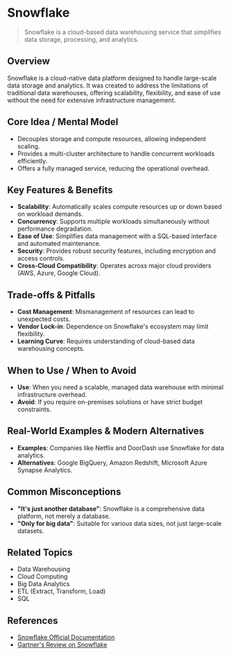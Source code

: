 # Snowflake

> Snowflake is a cloud-based data warehousing service that simplifies data storage, processing, and analytics.

## Overview
Snowflake is a cloud-native data platform designed to handle large-scale data storage and analytics. It was created to address the limitations of traditional data warehouses, offering scalability, flexibility, and ease of use without the need for extensive infrastructure management.

## Core Idea / Mental Model
- Decouples storage and compute resources, allowing independent scaling.
- Provides a multi-cluster architecture to handle concurrent workloads efficiently.
- Offers a fully managed service, reducing the operational overhead.

## Key Features & Benefits
- **Scalability**: Automatically scales compute resources up or down based on workload demands.
- **Concurrency**: Supports multiple workloads simultaneously without performance degradation.
- **Ease of Use**: Simplifies data management with a SQL-based interface and automated maintenance.
- **Security**: Provides robust security features, including encryption and access controls.
- **Cross-Cloud Compatibility**: Operates across major cloud providers (AWS, Azure, Google Cloud).

## Trade-offs & Pitfalls
- **Cost Management**: Mismanagement of resources can lead to unexpected costs.
- **Vendor Lock-in**: Dependence on Snowflake's ecosystem may limit flexibility.
- **Learning Curve**: Requires understanding of cloud-based data warehousing concepts.

## When to Use / When to Avoid
- **Use**: When you need a scalable, managed data warehouse with minimal infrastructure overhead.
- **Avoid**: If you require on-premises solutions or have strict budget constraints.

## Real-World Examples & Modern Alternatives
- **Examples**: Companies like Netflix and DoorDash use Snowflake for data analytics.
- **Alternatives**: Google BigQuery, Amazon Redshift, Microsoft Azure Synapse Analytics.

## Common Misconceptions
- **"It's just another database"**: Snowflake is a comprehensive data platform, not merely a database.
- **"Only for big data"**: Suitable for various data sizes, not just large-scale datasets.

## Related Topics
- Data Warehousing
- Cloud Computing
- Big Data Analytics
- ETL (Extract, Transform, Load)
- SQL

## References
- [Snowflake Official Documentation](https://docs.snowflake.com/)
- [Gartner's Review on Snowflake](https://www.gartner.com/reviews/market/data-management-solutions-for-analytics/vendor/snowflake)